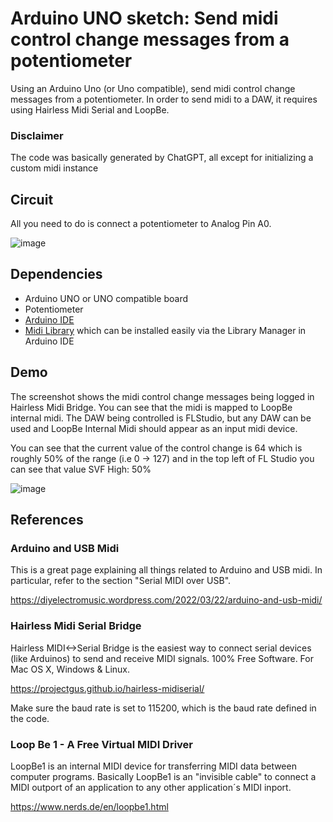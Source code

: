# Arduino UNO sketch: Send midi control change messages from a potentiometer
Using an Arduino Uno (or Uno compatible), send midi control change messages from a potentiometer.  In order to send midi to a DAW, it requires using Hairless Midi Serial and LoopBe.

### Disclaimer
The code was basically generated by ChatGPT, all except for initializing a custom midi instance

## Circuit
All you need to do is connect a potentiometer to Analog Pin A0.

![image](https://github.com/richardnheck/sketch_midi_send_ctrl_change_from_potentiometer/assets/33075140/dd479303-e8b8-4bf1-b008-b4f9059d617a)

## Dependencies
- Arduino UNO or UNO compatible board
- Potentiometer
- [Arduino IDE](https://www.arduino.cc/en/software)
- [Midi Library](https://www.arduino.cc/reference/en/libraries/midi-library/) which can be installed easily via the Library Manager in Arduino IDE

## Demo
The screenshot shows the midi control change messages being logged in Hairless Midi Bridge.  You can see that the midi is mapped to LoopBe internal midi.  The DAW being controlled is FLStudio, but any DAW can be used and LoopBe Internal Midi should appear as an input midi device.

You can see that the current value of the control change is 64 which is roughly 50% of the range (i.e 0 -> 127) and in the top left of FL Studio you can see that value SVF High: 50%

![image](https://github.com/richardnheck/sketch_midi_send_ctrl_change_from_potentiometer/assets/33075140/0f1bab19-fc6e-4283-8b23-b92a698f8dd3)


## References
### Arduino and USB Midi
This is a great page explaining all things related to Arduino and USB midi. In particular, refer to the section "Serial MIDI over USB". 

https://diyelectromusic.wordpress.com/2022/03/22/arduino-and-usb-midi/

### Hairless Midi Serial Bridge
Hairless MIDI<->Serial Bridge is the easiest way to connect serial devices (like Arduinos) to send and receive MIDI signals. 100% Free Software. For Mac OS X, Windows & Linux.

https://projectgus.github.io/hairless-midiserial/

Make sure the baud rate is set to 115200, which is the baud rate defined in the code.

### Loop Be 1 - A Free Virtual MIDI Driver

LoopBe1 is an internal MIDI device for transferring MIDI data between computer programs. Basically LoopBe1 is an "invisible cable" to connect a MIDI outport of an application to any other application´s MIDI inport.

https://www.nerds.de/en/loopbe1.html

